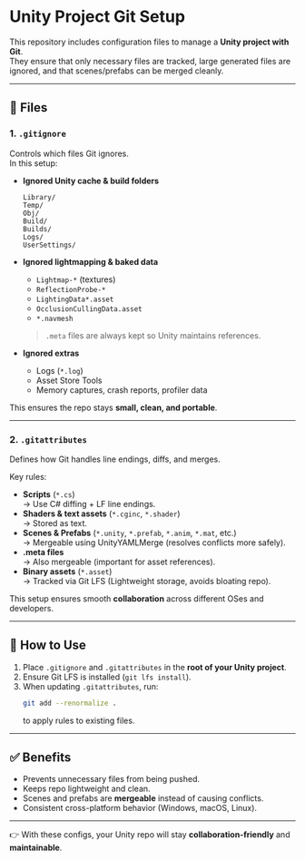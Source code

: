 # Unity Project Git Setup

This repository includes configuration files to manage a **Unity project with Git**.  
They ensure that only necessary files are tracked, large generated files are ignored, and that scenes/prefabs can be merged cleanly.

---

## 📂 Files

### 1. `.gitignore`
Controls which files Git ignores.  
In this setup:
- **Ignored Unity cache & build folders**  
  ```
  Library/
  Temp/
  Obj/
  Build/
  Builds/
  Logs/
  UserSettings/
  ```
- **Ignored lightmapping & baked data**  
  - `Lightmap-*` (textures)  
  - `ReflectionProbe-*`  
  - `LightingData*.asset`  
  - `OcclusionCullingData.asset`  
  - `*.navmesh`  

  > `.meta` files are always kept so Unity maintains references.

- **Ignored extras**  
  - Logs (`*.log`)  
  - Asset Store Tools  
  - Memory captures, crash reports, profiler data  

This ensures the repo stays **small, clean, and portable**.

---

### 2. `.gitattributes`
Defines how Git handles line endings, diffs, and merges.  

Key rules:
- **Scripts** (`*.cs`)  
  → Use C# diffing + LF line endings.  
- **Shaders & text assets** (`*.cginc`, `*.shader`)  
  → Stored as text.  
- **Scenes & Prefabs** (`*.unity`, `*.prefab`, `*.anim`, `*.mat`, etc.)  
  → Mergeable using UnityYAMLMerge (resolves conflicts more safely).  
- **.meta files**  
  → Also mergeable (important for asset references).  
- **Binary assets** (`*.asset`)  
  → Tracked via Git LFS (Lightweight storage, avoids bloating repo).  

This setup ensures smooth **collaboration** across different OSes and developers.

---

## 🚀 How to Use
1. Place `.gitignore` and `.gitattributes` in the **root of your Unity project**.  
2. Ensure Git LFS is installed (`git lfs install`).  
3. When updating `.gitattributes`, run:
   ```bash
   git add --renormalize .
   ```
   to apply rules to existing files.  

---

## ✅ Benefits
- Prevents unnecessary files from being pushed.  
- Keeps repo lightweight and clean.  
- Scenes and prefabs are **mergeable** instead of causing conflicts.  
- Consistent cross-platform behavior (Windows, macOS, Linux).  

---

👉 With these configs, your Unity repo will stay **collaboration-friendly** and **maintainable**.
